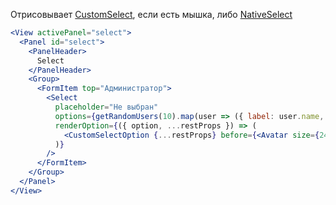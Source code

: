 Отрисовывает [CustomSelect](#!/CustomSelect), если есть мышка, либо [NativeSelect](#!/NativeSelect)

```jsx
<View activePanel="select">
  <Panel id="select">
    <PanelHeader>
      Select
    </PanelHeader>
    <Group>
      <FormItem top="Администратор">
        <Select
          placeholder="Не выбран" 
          options={getRandomUsers(10).map(user => ({ label: user.name, value: user.id, avatar: user.photo_100 }))}
          renderOption={({ option, ...restProps }) => (
            <CustomSelectOption {...restProps} before={<Avatar size={24} src={option.avatar} />} />
          )}
        />
      </FormItem>
    </Group>
  </Panel>
</View>
```
